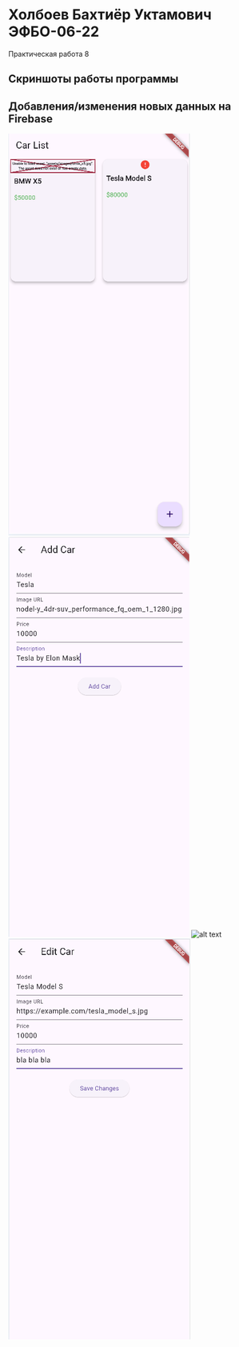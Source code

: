 # Холбоев Бахтиёр Уктамович ЭФБО-06-22

Практическая работа 8

## Скриншоты работы программы
## Добавления/изменения новых данных на Firebase
![alt text](<lab_8_1.png>)
![alt text](<lab_8_2.png>)
![alt text](<lab_8_3.png>)
![alt text](<lab_9_1.png>)
